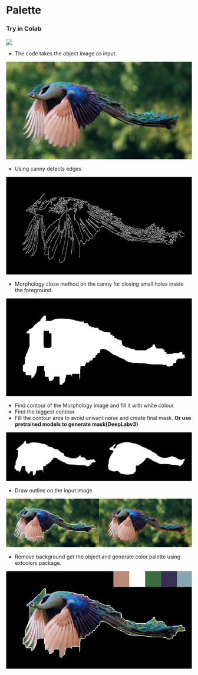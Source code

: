 # Palette

### Try in Colab
[<img src="https://colab.research.google.com/assets/colab-badge.svg" align="center">](https://colab.research.google.com/github/vijishmadhavan/Palette/blob/master/Palette_1.ipynb)

- The code takes the object image as input.
<p align="center"><img src="https://github.com/vijishmadhavan/Palette/blob/master/Images/flying-peacock-fb1__700.jpeg"/></p>

- Using canny detects edges

<p align="center"><img src="https://github.com/vijishmadhavan/Palette/blob/master/Images/download%20(4).png"/></p>

- Morphology close method on the canny for closing small holes inside the foreground.

<p align="center"><img src="https://github.com/vijishmadhavan/Palette/blob/master/Images/download%20(5).png"/></p>

- Find contour of the Morphology image and fill it with white colour.
- Find the biggest contour.
- Fill the contour area to avoid unwant noise and create final mask. **Or use pretrained models to generate mask(DeepLabv3)**

<p align="center"><img src="https://github.com/vijishmadhavan/Palette/blob/master/Images/download%20(3)-side.png"/></p>


- Draw outline on the input image

<p align="center"><img src="https://github.com/vijishmadhavan/Palette/blob/master/Images/download%20(10).png"/></p>


- Remove background get the object and generate color palette using extcolors package.

<p align="center"><img src="https://github.com/vijishmadhavan/Palette/blob/master/Images/aaaa.jpg"/></p>
